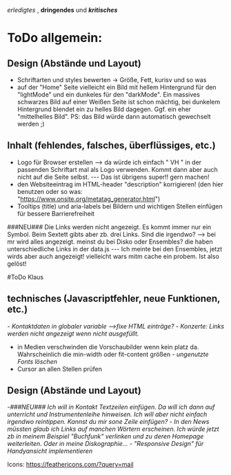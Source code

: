 _erledigtes_ , __dringendes__ und ___kritisches___


# ToDo allgemein:

## Design (Abstände und Layout)
- Schriftarten und styles bewerten -> Größe, Fett, kurisv und so was
- auf der "Home" Seite vielleicht ein Bild mit hellem Hintergrund für den "lightMode" und ein dunkeles für den "darkMode". Ein massives schwarzes Bild auf einer Weißen Seite ist schon mächtig, bei dunkelem Hintergrund blendet ein zu helles Bild dagegen. Ggf. ein eher "mittelhelles Bild". PS: das Bild würde dann automatisch gewechselt werden ;)

## Inhalt (fehlendes, falsches, überflüssiges, etc.)
- Logo für Browser erstellen --> da würde ich einfach " VH " in der passenden Schriftart mal als Logo verwenden. Kommt dann aber auch nicht auf die Seite selbst.
--- Das ist übrigens super!! gern machen!
- den Websiteeintrag im HTML-header "description" korrigieren! (den hier benutzen oder so was: "https://www.onsite.org/metatag_generator.html")
- Tooltips (title) und aria-labels bei Bildern und wichtigen Stellen einfügen für bessere Barrierefreiheit


###NEU### Die Links werden nicht angezeigt. Es kommt immer nur ein Symbol. Beim Sextett gibts aber zb. drei Links. Sind die irgendwo?
--> bei mr wird alles angezeigt. meinst du bei Disko oder Ensembles? die haben unterschiedliche Links in der data.js
--- Ich meinte bei den Ensembles, jetzt wirds aber auch angezeigt! vielleicht wars mitm cache ein probem. Ist also gelöst!

#ToDo Klaus
## technisches (Javascriptfehler, neue Funktionen, etc.)
_- Kontaktdaten in globaler variable -->fixe HTML einträge?_
_- Konzerte: Links werden nicht angezeigt wenn nicht ausgefüllt._
- in Medien verschwinden die Vorschaubilder wenn kein platz da. Wahrscheinlich die min-width oder fit-content größen
_- ungenutzte Fonts löschen_
- Cursor an allen Stellen prüfen

## Design (Abstände und Layout)
_-###NEU### Ich will in Kontakt Textzeilen einfügen. Da will ich dann auf unterricht und Instrumentenleihe hinweisen. Ich will aber nicht einfach irgendwo reintippen. Kannst du mir sone Zeile einfügen?_
_- In den News müssten glaub ich Links auf manchen Wörtern erscheinen. Ich würde jetzt zb in meinem Beispiel "Buchfunk"  verlinken und zu deren Homepage weiterleiten. Oder in meine Diskographie..._
_- "Responsive Design" für Handyansicht implementieren_

Icons:
https://feathericons.com/?query=mail
